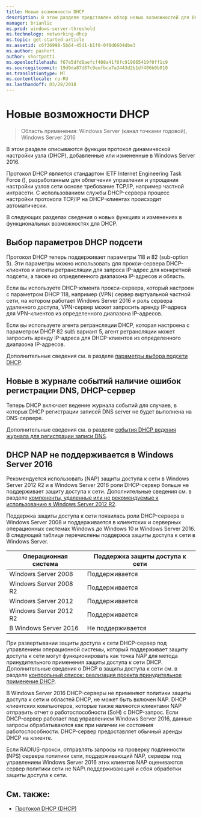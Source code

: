 ```yaml
---
title: Новые возможности DHCP
description: В этом разделе представлен обзор новых возможностей для DHCP Dynamic Host Configuration Protocol () в Windows Server 2016.
manager: brianlic
ms.prod: windows-server-threshold
ms.technology: networking-dhcp
ms.topic: get-started-article
ms.assetid: c6f36998-5b64-45d1-b1f0-0f0d6604dbe3
ms.author: pashort
author: shortpatti
ms.openlocfilehash: f67e5dfd8aefcf408a41f6fc919665419f0ff1c9
ms.sourcegitcommit: 19d9da87d87c9eefbca7a3443d2b1df486b0b010
ms.translationtype: MT
ms.contentlocale: ru-RU
ms.lasthandoff: 03/28/2018
---
```

# <a name="whats-new-in-dhcp"></a>Новые возможности DHCP

>Область применения: Windows Server (канал точками годовой), Windows Server 2016

В этом разделе описываются функции протокол динамической настройки узла (DHCP), добавленные или измененные в Windows Server 2016.
  
Протокол DHCP является стандартом IETF Internet Engineering Task Force (), разработанным для облегчения управления и упрощения настройки узлов сети основе требование TCP/IP, например частной интрасети. С использованием службы DHCP-сервера процесс настройки протокола TCP/IP на DHCP-клиентах происходит автоматически.

В следующих разделах сведения о новых функциях и изменениях в функциональных возможностях для DHCP.

## <a name="dhcp-subnet-selection-options"></a>Выбор параметров DHCP подсети

Протокол DHCP теперь поддерживает параметры 118 и 82 \(sub-option 5\). Эти параметры можно использовать для прокси-сервера DHCP-клиентов и агенты ретрансляции для запроса IP-адрес для конкретной подсети, а также из определенного диапазона IP-адресов и область.

Если вы используете DHCP-клиента прокси-сервера, который настроен с параметром DHCP 118, например \(VPN\) сервер виртуальной частной сети, на котором работает Windows Server 2016 и роль сервера удаленного доступа, VPN-сервер может запросить аренду IP-адреса для VPN-клиентов из определенного диапазона IP-адресов.

Если вы используете агента ретрансляции DHCP, которая настроена с параметром DHCP 82 sub\ вариант 5, агент ретрансляции может запросить аренду IP-адреса для DHCP-клиентов из определенного диапазона IP-адресов.

Дополнительные сведения см. в разделе [параметры выбора подсети DHCP](dhcp-subnet-options.md).

## <a name="new-logging-events-for-dns-registration-failures-by-the-dhcp-server"></a>Новые в журнале событий наличие ошибок регистрации DNS, DHCP-сервер

Теперь DHCP включает ведение журнала событий для случаев, в которых DHCP регистрации записей DNS server не будет выполнена на DNS-сервере.

Дополнительные сведения см. в разделе [события DHCP ведения журнала для регистрации записи DNS](dhcp-dns-events.md).

## <a name="dhcp-nap-is-not-supported-in-windows-server-2016"></a>DHCP NAP не поддерживается в Windows Server 2016

Рекомендуется использовать \(NAP\) защиты доступа к сети в Windows Server 2012 R2 и в Windows Server 2016 роли DHCP-сервер больше не поддерживает защиту доступа к сети. Дополнительные сведения см. в разделе [компоненты, удаленные или не рекомендуемые к использованию в Windows Server 2012 R2](https://technet.microsoft.com/library/dn303411.aspx).  
  
Поддержка защиты доступа к сети появилась роли DHCP-сервера в Windows Server 2008 и поддерживается в клиентских и серверных операционных системах Windows до Windows 10 и Windows Server 2016. В следующей таблице перечислены поддержка защиты доступа к сети в Windows Server.  
  
|Операционная система|Поддержка защиты доступа к сети|  
|--------------------|---------------|  
| Windows Server 2008 |Поддерживается|  
| Windows Server 2008 R2 |Поддерживается|  
| Windows Server 2012 |Поддерживается|  
| Windows Server 2012 R2 |Поддерживается|  
| В Windows Server 2016|Не поддерживается|  
  
При развертывании защиты доступа к сети DHCP-сервер под управлением операционной системы, который поддерживает защиту доступа к сети могут функционировать как точка NAP для метода принудительного применения защиты доступа к сети DHCP. Дополнительные сведения о DHCP в защиты доступа к сети см. в разделе [контрольный список: реализация проекта принудительное применение DHCP](https://technet.microsoft.com/library/dd314186.aspx).  
  
В Windows Server 2016 DHCP-серверы не применяют политики защиты доступа к сети и областей DHCP, не может быть включен NAP\. DHCP клиентских компьютеров, которые также являются клиентами NAP отправить отчет о работоспособности \(SoH\) с DHCP-запрос. Если DHCP-сервер работает под управлением Windows Server 2016, данные запросы обрабатываются как при наличии не состояния работоспособности. DHCP-сервер предоставляет обычный аренды DHCP на клиенте. 

Если RADIUS-прокси, отправлять запросы на проверку подлинности \(NPS\) сервера политики сети, поддерживающий NAP, серверы под управлением Windows Server 2016 этих клиентов NAP оцениваются сервер политики сети не NAP\ поддерживающий и сбоя обработки защиты доступа к сети.
  
## <a name="see-also"></a>См. также:  
  
-   [Протокол DHCP (DHCP)](Dynamic-Host-Configuration-Protocol--DHCP-.md)  
  


